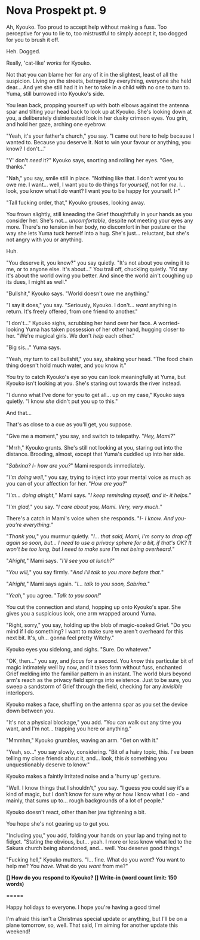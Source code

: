 # Nova Prospekt pt. 9

Ah, Kyouko. Too proud to accept help without making a fuss. Too perceptive for you to lie to, too mistrustful to simply accept it, too dogged for you to brush it off.

Heh. Dogged.

Really, 'cat-like' *works* for Kyouko.

Not that you can blame her for any of it in the slightest, least of all the suspicion. Living on the streets, betrayed by everything, everyone she held dear... And yet she still had it in her to take in a child with no one to turn to. Yuma, still burrowed into Kyouko's side.

You lean back, propping yourself up with both elbows against the antenna spar and tilting your head back to look up at Kyouko. She's looking down at you, a deliberately disinterested look in her dusky crimson eyes. You grin, and hold her gaze, arching one eyebrow.

"Yeah, it's your father's church," you say. "I came out here to help because I wanted to. Because you deserve it. Not to win your favour or anything, you know? I don't..."

"Y' don't *need* it?" Kyouko says, snorting and rolling her eyes. "Gee, thanks."

"Nah," you say, smile still in place. "Nothing like that. I don't *want* you to owe me. I want... well, I want you to do things for *yourself*, not for *me*. I... look, you know what I *do* want? I want you to be happy for yourself. I-"

"Tall fucking order, that," Kyouko grouses, looking away.

You frown slightly, still kneading the Grief thoughtfully in your hands as you consider her. She's not... *uncomfortable*, despite not meeting your eyes any more. There's no tension in her body, no discomfort in her posture or the way she lets Yuma tuck herself into a hug. She's just... reluctant, but she's not angry with you or anything.

Huh.

"You deserve it, you know?" you say quietly. "It's not about you owing it to me, or to anyone else. It's about..." You trail off, chuckling quietly. "I'd say it's about the world owing you better. And since the world ain't coughing up its dues, I might as well."

"Bullshit," Kyouko says. "World doesn't owe me anything."

"I say it does," you say. "Seriously, Kyouko. I don't... *want* anything in return. It's freely offered, from one friend to another."

"I don't..." Kyouko sighs, scrubbing her hand over her face. A worried-looking Yuma has taken possession of her other hand, hugging closer to her. "We're magical girls. We don't *help* each other."

"Big sis..." Yuma says.

"Yeah, *my* turn to call bullshit," you say, shaking your head. "The food chain thing doesn't hold much water, and you know it."

You try to catch Kyouko's eye so you can look meaningfully at Yuma, but Kyouko isn't looking at you. She's staring out towards the river instead.

"I dunno what I've done for you to get all... up on my case," Kyouko says quietly. "I know *she* didn't put you up to this."

And that...

That's as close to a cue as you'll get, you suppose.

"Give me a moment," you say, and switch to telepathy. "*Hey, Mami?*"

"Mrrh," Kyouko grunts. She's still not looking at you, staring out into the distance. Brooding, almost, except that Yuma's cuddled up into her side.

"*Sabrina? I- how are you?*" Mami responds immediately.

"*I'm doing well,*" you say, trying to inject into your mental voice as much as you can of your affection for her. "*How are *you*?*"

"*I'm... doing alright,*" Mami says. "*I keep reminding myself, and it- it helps.*"

"*I'm glad,*" you say. "*I care about you, Mami. Very, very much.*"

There's a catch in Mami's voice when she responds. "*I- I know. And you- you're everything.*"

"*Thank you,*" you murmur quietly. "*I... that said, Mami, I'm sorry to drop off again so soon, but... I need to use a privacy sphere for a bit, if that's OK? It won't be too long, but I need to make sure I'm not being overheard.*"

"*Alright,*" Mami says. "*I'll see you at lunch?*"

"*You will,*" you say firmly. "*And I'll talk to you more before that.*"

"*Alright,*" Mami says again. "*I... talk to you soon, Sabrina.*"

"*Yeah,*" you agree. "*Talk to you soon!*"

You cut the connection and stand, hopping up onto Kyouko's spar. She gives you a suspicious look, one arm wrapped around Yuma.

"Right, sorry," you say, holding up the blob of magic-soaked Grief. "Do you mind if I do something? I want to make sure we aren't overheard for this next bit. It's, uh... gonna feel pretty Witchy."

Kyouko eyes you sidelong, and sighs. "Sure. Do whatever."

"OK, then..." you say, and *focus* for a second. You *know* this particular bit of magic intimately well by now, and it takes form without fuss, enchanted Grief melding into the familiar pattern in an instant. The world blurs beyond arm's reach as the privacy field springs into existence. Just to be sure, you sweep a sandstorm of Grief through the field, checking for any *invisible* interlopers.

Kyouko makes a face, shuffling on the antenna spar as you set the device down between you.

"It's not a physical blockage," you add. "You can walk out any time you want, and I'm not... trapping you here or anything."

"Mmmhm," Kyouko grumbles, waving an arm. "Get on with it."

"Yeah, so..." you say slowly, considering. "Bit of a hairy topic, this. I've been telling my close friends about it, and... look, this *is* something you unquestionably deserve to know."

Kyouko makes a faintly irritated noise and a 'hurry up' gesture.

"Well. I know things that I shouldn't," you say. "I guess you could say it's a kind of magic, but I don't know for sure why or how I know what I do - and mainly, that sums up to... rough backgrounds of a lot of people."

Kyouko doesn't react, other than her jaw tightening a bit.

You hope she's not gearing up to gut you.

"Including you," you add, folding your hands on your lap and trying not to fidget. "Stating the obvious, but... yeah. I more or less know what led to the Sakura church being abandoned, and... well. You deserve good things."

"Fucking hell," Kyouko mutters. "I... fine. What do you *want*? You want to help me? You *have*. What do you *want* from me?"

**\[] How do you respond to Kyouko?
\[] Write-in (word count limit: 150 words)**

\=====​

Happy holidays to everyone. I hope you're having a good time!

I'm afraid this isn't a Christmas special update or anything, but I'll be on a plane tomorrow, so, well. That said, I'm aiming for another update this weekend!

